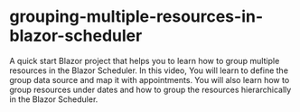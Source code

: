 # grouping-multiple-resources-in-blazor-scheduler
A quick start Blazor project that helps you to learn how to group multiple resources in the Blazor Scheduler. In this video, You will learn to define the group data source and map it with appointments. You will also learn how to group resources under dates and how to group the resources hierarchically in the Blazor Scheduler. 
